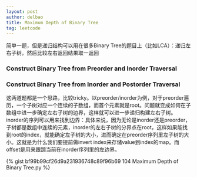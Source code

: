 ```yaml
---
layout: post
author: delbao
title: Maximum Depth of Binary Tree 
tag: leetcode
---
```


简单一题，但是递归结构可以用在很多Binary Tree的题目上（比如LCA）：递归左右子树，然后比较左右返回结果取一返回
 
### Construct Binary Tree from Preorder and Inorder Traversal
### Construct Binary Tree from Inorder and Postorder Traversal
这两道题都是一个思路，比较tricky。以preorder/inorder为例，对于preorder遍历，一个子树对应一个连续的子数组，而首个元素就是root。问题就变成如何在子数组中进一步确定左右子树的边界，这样就可以进一步递归构建左右子树。inorder的序列可以用来找到边界：具体来说，因为无论是inorder还是preorder，子树都是数组中连续的元素，inorder的左右子树的分界点在root，这样如果能找到root的index，就能确定左子树的大小，进而确定在preorder序列里左子树的大小。这就是为什么我们要提前做invert index来存储value到index的map。而offset是用来跟踪当前在inorder序列里的左边界。

{% gist bf99b99cf26d9a231936748c89f96b69 104 Maximum Depth of Binary Tree.py %}
